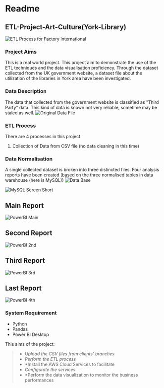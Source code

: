 # Readme
## ETL-Project-Art-Culture(York-Library)

![ETL Process for Factory International](https://github.com/data-engineer-sk/ETL-project-Art-Culture-York-Libraries/blob/main/pipeline%20architecture.png)

### Project Aims
This is a real world project.  This project aim to demonstrate the use of the ETL techniques and the data visualisation proficiency.  Through the dataset collected from the UK government website, a dataset file about the utilization of the libraries in York area have been investigated.

### Data Description
The data that collected from the government website is classified as "Third Party" data.  This kind of data is known not very reliable, sometime may be staled as well.
![Original Data File](https://github.com/data-engineer-sk/ETL-project-Art-Culture-York-Libraries/blob/main/Original%20Data.png)


### ETL Process
There are 4 processes in this project
1. Collection of Data from CSV file (no data cleaning in this time)

### Data Normalisation
A single collected dataset is broken into three distincted files. 
Four analysis reports have been created (based on the three normalised tables in data warehouse (here is MySQL))
![Data Base](https://github.com/data-engineer-sk/ETL-project-Art-Culture-York-Libraries/blob/main/DB%20Schema.png)


![MySQL Screen Short](https://github.com/data-engineer-sk/ETL-project-Art-Culture-York-Libraries/blob/main/MySQL%20ScreenShort.png)

## Main Report
![PowerBI Main](https://github.com/data-engineer-sk/ETL-project-Art-Culture-York-Libraries/blob/main/PowerBI-MainPage.png)

## Second Report
![PowerBI 2nd](https://github.com/data-engineer-sk/ETL-project-Art-Culture-York-Libraries/blob/main/PowerBI-2ndPage.png)

## Third Report
![PowerBI 3rd](https://github.com/data-engineer-sk/ETL-project-Art-Culture-York-Libraries/blob/main/PowerBI-3rdPage.png)

## Last Report
![PowerBI 4th](https://github.com/data-engineer-sk/ETL-project-Art-Culture-York-Libraries/blob/main/PowerBi-4thPage.png)

### System Requirement
- Python
- Pandas 
- Power BI Desktop



This aims of the project:
>- *Upload the CSV files from clients' branches*
>- *Perform the ETL process*
>- *Install the AWS Cloud Services to facilitate
>- *Configurate the services*
>- *Perform the data visualization to monitor the business performances
